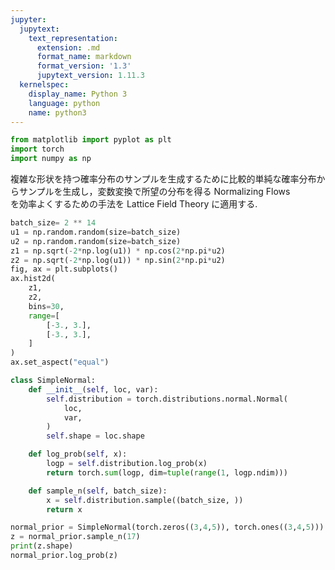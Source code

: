 ```yaml
---
jupyter:
  jupytext:
    text_representation:
      extension: .md
      format_name: markdown
      format_version: '1.3'
      jupytext_version: 1.11.3
  kernelspec:
    display_name: Python 3
    language: python
    name: python3
---
```


```python
from matplotlib import pyplot as plt
import torch
import numpy as np
```

複雑な形状を持つ確率分布のサンプルを生成するために比較的単純な確率分布からサンプルを生成し，変数変換で所望の分布を得る Normalizing Flows  
を効率よくするための手法を Lattice Field Theory に適用する.

```python
batch_size= 2 ** 14
u1 = np.random.random(size=batch_size)
u2 = np.random.random(size=batch_size)
z1 = np.sqrt(-2*np.log(u1)) * np.cos(2*np.pi*u2)
z2 = np.sqrt(-2*np.log(u1)) * np.sin(2*np.pi*u2)
fig, ax = plt.subplots()
ax.hist2d(
    z1,
    z2,
    bins=30,
    range=[
        [-3., 3.],
        [-3., 3.],
    ]
)
ax.set_aspect("equal")
```

```python
class SimpleNormal:
    def __init__(self, loc, var):
        self.distribution = torch.distributions.normal.Normal(
            loc,
            var,
        )
        self.shape = loc.shape

    def log_prob(self, x):
        logp = self.distribution.log_prob(x)
        return torch.sum(logp, dim=tuple(range(1, logp.ndim)))

    def sample_n(self, batch_size):
        x = self.distribution.sample((batch_size, ))
        return x
```

```python
normal_prior = SimpleNormal(torch.zeros((3,4,5)), torch.ones((3,4,5)))
z = normal_prior.sample_n(17)
print(z.shape)
normal_prior.log_prob(z)
```
